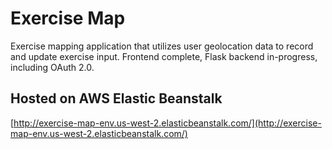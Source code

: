 # Exercise Map

Exercise mapping application that utilizes user geolocation data to record and update exercise input. Frontend complete, Flask backend in-progress, including OAuth 2.0.

## Hosted on AWS Elastic Beanstalk
[http://exercise-map-env.us-west-2.elasticbeanstalk.com/](http://exercise-map-env.us-west-2.elasticbeanstalk.com/)
